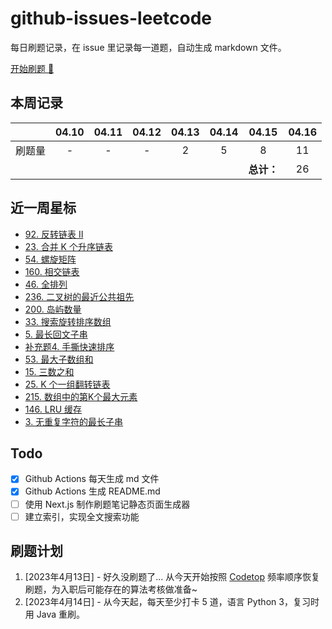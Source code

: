 # github-issues-leetcode

每日刷题记录，在 issue 里记录每一道题，自动生成 markdown 文件。

[开始刷题 💪](https://github.com/winterggg/leetcode/issues/new/choose)

## 本周记录

|          | 04.10 | 04.11 | 04.12 | 04.13 | 04.14 | 04.15 | 04.16 |
| :--------: | :---: | :---: | :---: | :---: | :---: | :---: | :---: |
| 刷题量 | - | - | - | 2 | 5 | 8 | 11 |
|        |   |   |   |   |   | **总计：** | 26 |

## 近一周星标

- [92. 反转链表 II](https://github.com/winterggg/github-issues-leetcode/issues/33)
- [23. 合并 K 个升序链表](https://github.com/winterggg/github-issues-leetcode/issues/32)
- [54. 螺旋矩阵](https://github.com/winterggg/github-issues-leetcode/issues/31)
- [160. 相交链表](https://github.com/winterggg/github-issues-leetcode/issues/30)
- [46. 全排列](https://github.com/winterggg/github-issues-leetcode/issues/29)
- [236. 二叉树的最近公共祖先](https://github.com/winterggg/github-issues-leetcode/issues/28)
- [200. 岛屿数量](https://github.com/winterggg/github-issues-leetcode/issues/25)
- [33. 搜索旋转排序数组](https://github.com/winterggg/github-issues-leetcode/issues/21)
- [5. 最长回文子串](https://github.com/winterggg/github-issues-leetcode/issues/20)
- [补充题4. 手撕快速排序](https://github.com/winterggg/github-issues-leetcode/issues/16)
- [53. 最大子数组和](https://github.com/winterggg/github-issues-leetcode/issues/15)
- [15. 三数之和](https://github.com/winterggg/github-issues-leetcode/issues/14)
- [25. K 个一组翻转链表](https://github.com/winterggg/github-issues-leetcode/issues/13)
- [215. 数组中的第K个最大元素](https://github.com/winterggg/github-issues-leetcode/issues/12)
- [146. LRU 缓存](https://github.com/winterggg/github-issues-leetcode/issues/11)
- [3. 无重复字符的最长子串](https://github.com/winterggg/github-issues-leetcode/issues/9)

## Todo

- [x] Github Actions 每天生成 md 文件
- [x] Github Actions 生成 README.md
- [ ] 使用 Next.js 制作刷题笔记静态页面生成器
- [ ] 建立索引，实现全文搜索功能

## 刷题计划

1. [2023年4月13日] - 好久没刷题了... 从今天开始按照 [Codetop](./CodeTop题库.csv) 频率顺序恢复刷题，为入职后可能存在的算法考核做准备~
2. [2023年4月14日] - 从今天起，每天至少打卡 5 道，语言 Python 3，复习时用 Java 重刷。


